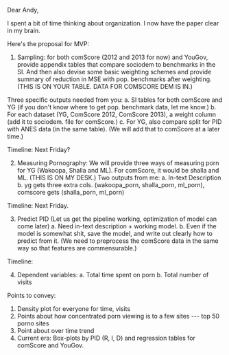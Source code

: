 
Dear Andy,

I spent a bit of time thinking about organization. I now have the paper clear in my brain. 

Here's the proposal for MVP: 

1. Sampling: for both comScore (2012 and 2013 for now) and YouGov, provide appendix tables that compare sociodem to benchmarks in the SI. And then also devise some basic weighting schemes and provide summary of reduction in MSE with pop. benchmarks after weighting. (THIS IS ON YOUR TABLE. DATA FOR COMSCORE DEM IS IN.)

Three specific outputs needed from you:
a. SI tables for both comScore and YG (if you don't know where to get pop. benchmark data, let me know.)
b. For each dataset (YG, ComScore 2012, ComScore 2013), a weight column (add it to sociodem. file for comScore.)
c. For YG, also compare split for PID with ANES data (in the same table). (We will add that to comScore at a later time.)

Timeline: Next Friday?

2. Measuring Pornography: We will provide three ways of measuring porn for YG (Wakoopa, Shalla and ML). For comScore, it would be shalla and ML. (THIS IS ON MY DESK.)
Two outputs from me:
a. In-text Description 
b. yg gets three extra cols. (wakoopa_porn, shalla_porn, ml_porn), comscore gets (shalla_porn, ml_porn)

Timeline: Next Friday.

3. Predict PID (Let us get the pipeline working, optimization of model can come later)
a. Need in-text description + working model. 
b. Even if the model is somewhat shit, save the model, and write out clearly how to predict from it. (We need to preprocess the comScore data in the same way so that features are commensurable.)

Timeline: 

4. Dependent variables:
a. Total time spent on porn
b. Total number of visits

Points to convey:
1. Density plot for everyone for time, visits
2. Points about how concentrated porn viewing is to a few sites --- top 50 porno sites
3. Point about over time trend
4. Current era: Box-plots by PID (R, I, D) and regression tables for comScore and YouGov. 








